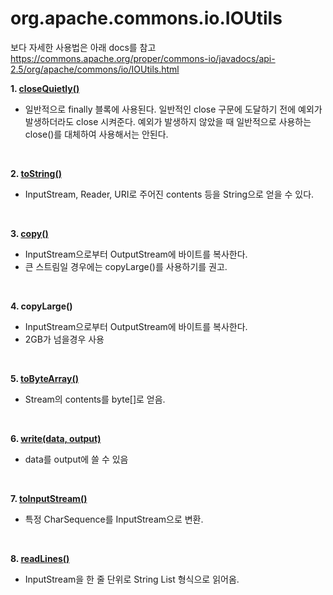 # org.apache.commons.io.IOUtils

보다 자세한 사용법은 아래 docs를 참고
https://commons.apache.org/proper/commons-io/javadocs/api-2.5/org/apache/commons/io/IOUtils.html


<b> 1. <a href="CloseQuietly.java"> closeQuietly() </a> </b>
 - 일반적으로 finally 블록에 사용된다. 일반적인 close 구문에 도달하기 전에 예외가 발생하더라도 close 시켜준다. 예외가 발생하지 않았을 때 일반적으로 사용하는 close()를 대체하여 사용해서는 안된다.
<br>

<b> 2. <a href="ToString.java"> toString() </a> </b>
 - InputStream, Reader, URI로 주어진 contents 등을 String으로 얻을 수 있다.
<br>

<b> 3. <a href="Copy.java"> copy() </a> </b>
 - InputStream으로부터 OutputStream에 바이트를 복사한다.
 - 큰 스트림일 경우에는 copyLarge()를 사용하기를 권고.
<br>

<b> 4. copyLarge() </b>
 - InputStream으로부터 OutputStream에 바이트를 복사한다.
 - 2GB가 넘을경우 사용
<br>

<b> 5. <a href="ToByteArray.java"> toByteArray() </a> </b>
 - Stream의 contents를 byte[]로 얻음.
<br>

<b> 6. <a href="Write.java"> write(data, output) </a> </b>
 - data를 output에 쓸 수 있음
<br>

<b> 7. <a href="ToInputStream.java"> toInputStream() </a> </b>
 - 특정 CharSequence를 InputStream으로 변환.
<br>

<b> 8. <a href="ReadLines.java"> readLines() </a> </b>
 - InputStream을 한 줄 단위로 String List 형식으로 읽어옴.
<br>